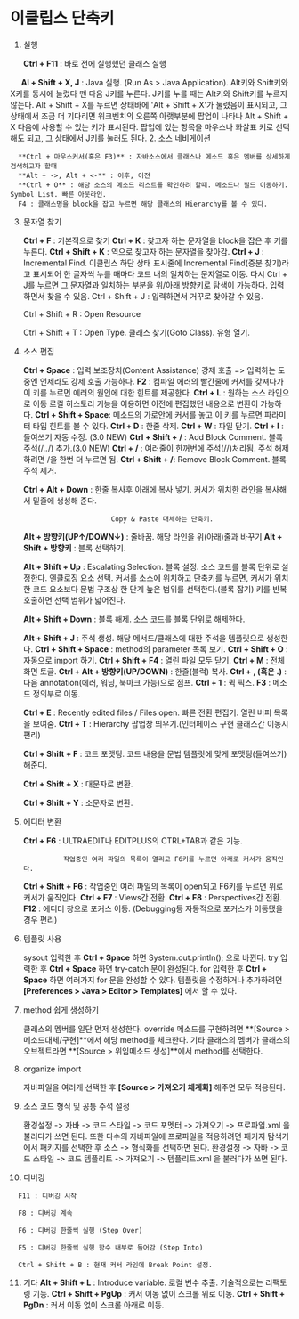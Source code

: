 # 이클립스 단축키
   1. 실행

      **Ctrl + F11** : 바로 전에 실행했던 클래스 실행

      **Al + Shift + X, J** : ​Java 실행. (Run As > Java Application). Alt키와 Shift키와 X키를 동시에 눌렀다 뗀 다음 J키를 누른다. J키를 누를 때는 Alt키와 Shift키를 누르지 않는다. Alt + Shift + X를 누르면 상태바에 'Alt + Shift + X'가 눌렸음이 표시되고, 그 상태에서 조금 더 기다리면 워크벤치의 오른쪽 아랫부분에 팝업이 나타나 Alt + Shift + X 다음에 사용할 수 있는 키가 표시된다. 팝업에 있는 항목을 마우스나 화살표 키로 선택해도 되고, 그 상태에서 J키를 눌러도 된다.
   2. 소스 네비게이션

      **Ctrl + 마우스커서(혹은 F3)** : 자바소스에서 클래스나 메소드 혹은 멤버를 상세하게 검색하고자 할때
      **Alt + ->, Alt + <-** : 이후, 이전
      **Ctrl + O** : 해당 소스의 메소드 리스트를 확인하려 할때. 메소드나 필드 이동하기. Symbol List. 빠른 아웃라인.
      F4 : 클래스명을 block을 잡고 누르면 해당 클래스의 Hierarchy를 볼 수 있다.
   3. 문자열 찾기

      **Ctrl + F** : 기본적으로 찾기
      **Ctrl + K** : 찾고자 하는 문자열을 block을 잡은 후 키를 누른다.
      **Ctrl + Shift + K** : 역으로 찾고자 하는 문자열을 찾아감.
      **Ctrl + J** : Incremental Find. 이클립스 하단 상태 표시줄에 Incremental Find(증분 찾기)라고 표시되어 한 글자씩 누를 때마다 코드 내의 일치하는 문자열로 이동. 다시 Ctrl + J를 누르면 그 문자열과 일치하는 부분을 위/아래 방향키로 탐색이 가능하다.
                     입력하면서 찾을 수 있음.
      Ctrl + Shift + J : 입력하면서 거꾸로 찾아갈 수 있음.

      Ctrl + Shift + R : Open Resource

      Ctrl + Shift + T : Open Type. 클래스 찾기(Goto Class).​ 유형 열기.
   4. 소스 편집

      **Ctrl + Space** : 입력 보조장치(Content Assistance) 강제 호출 => 입력하는 도중엔 언제라도 강제 호출 가능하다.
      **F2** : 컴파일 에러의 빨간줄에 커서를 갖져다가 이 키를 누르면 에러의 원인에 대한 힌트를 제공한다.
      **Ctrl + L** : 원하는 소스 라인으로 이동
                  로컬 히스토리 기능을 이용하면 이전에 편집했던 내용으로 변환이 가능하다.
      **Ctrl + Shift + Space**: 메소드의 가로안에 커서를 놓고 이 키를 누르면 파라미터 타입 힌트를 볼 수 있다.
      **Ctrl + D** : 한줄 삭제.
      **Ctrl + W** : 파일 닫기.
      **Ctrl + I** : 들여쓰기 자동 수정. (3.0 NEW)
      **Ctrl + Shift + /** : Add Block Comment. 블록 주석(/*..*/) 추가.(3.0 NEW)
      **Ctrl + /**         : 여러줄이 한꺼번에 주석(//)처리됨. 주석 해제하려면 /을 한번 더 누르면 됨.
      **Ctrl + Shift + \/**: Remove Block Comment. 블록 주석 제거.

      **Ctrl + Alt + Down** : 한줄 복사후 아래에 복사 넣기. 커서가 위치한 라인을 복사해서 밑줄에 생성해 준다.

                                Copy & Paste 대체하는 단축키. 
      **Alt + 방향키(UP↑/DOWN↓)** : 줄바꿈. 해당 라인을 위(아래)줄과 바꾸기
      **Alt + Shift + 방향키** : 블록 선택하기.

      **Alt + Shift + Up** : Escalating Selection. 블록 설정. 소스 코드를 블록 단위로 설정한다. 엔클로징 요소 선택.
                             커서를 소스에 위치하고 단축키를 누르면, 커서가 위치한 코드 요소보다 문법 구조상 한 단계 
                             높은 범위를 선택한다.(블록 잡기)​
                             키를 반복 호출하면 선택 범위가 넓어진다.​

      **Alt + ​Shift + Down** : 블록 해제. 소스 코드를 블록 단위로 해제한다.

      **Alt + Shift + J** : 주석 생성. 해당 메서드/클래스에 대한 주석을 템플릿으로 생성한다.
      **Ctrl + Shift + Space** : method의 parameter 목록 보기.
      **Ctrl + Shift + O** : 자동으로 import 하기.
      **Ctrl + Shift + F4** : 열린 파일 모두 닫기.
      **Ctrl + M** : 전체화면 토글.
      **Ctrl + Alt + 방향키(UP/DOWN)** : 한줄(블럭) 복사.
      **Ctrl + , (혹은 .)** : 다음 annotation(에러, 워닝, 북마크 가능)으로 점프.
      **Ctrl + 1** : 퀵 픽스.
      **F3** : 메소드 정의부로 이동.

      **Ctrl + E** : Recently edited files / Files open. 빠른 전환 편집기.​ 열린 버퍼 목록을 보여줌.
      **Ctrl + T** : Hierarchy 팝업창 띄우기.(인터페이스 구현 클래스간 이동시 편리)

      **Ctrl + Shift + ​F** : 코드 포맷팅. 코드 내용을 문법 템플릿에 맞게 포맷팅(들여쓰기) 해준다.

      **Ctrl + Shift + X** : 대문자로 변환.

      **Ctrl + Shift + Y** : 소문자로 변환.​​
   5. 에디터 변환

      **Ctrl + F6** : ULTRAEDIT나 EDITPLUS의 CTRL+TAB과 같은 기능.

                    작업중인 여러 파일의 목록이 열리고 F6키를 누르면 아래로 커서가 움직인다.
      **Ctrl + Shift + F6** : 작업중인 여러 파일의 목록이 open되고 F6키를 누르면 위로 커서가 움직인다.
      **Ctrl + F7** : Views간 전환.
      **Ctrl + F8** : Perspectives간 전환.
      **F12** : 에디터 창으로 포커스 이동. (Debugging등 자동적으로 포커스가 이동됐을 경우 편리)
   6. 템플릿 사용

      sysout 입력한 후 **Ctrl + Space** 하면 System.out.println(); 으로 바뀐다.
      try 입력한 후 **Ctrl + Space** 하면 try-catch 문이 완성된다.
      for 입력한 후 **Ctrl + Space** 하면 여러가지 for 문을 완성할 수 있다.
      템플릿을 수정하거나 추가하려면 **[Preferences > Java > Editor > Templates]** 에서 할 수 있다.
   7. method 쉽게 생성하기

      클래스의 멤버를 일단 먼저 생성한다.
      override 메소드를 구현하려면 **[Source > 메소드대체/구현]**에서 해당 method를 체크한다.
      기타 클래스의 멤버가 클래스의 오브젝트라면 **[Source > 위임메소드 생성]**에서 method를 선택한다.
   8. organize import

      자바파일을 여러개 선택한 후 **[Source > 가져오기 체계화]** 해주면 모두 적용된다.
   9. 소스 코드 형식 및 공통 주석 설정

      환경설정 -> 자바 -> 코드 스타일 -> 코드 포멧터 -> 가져오기 -> 프로파일.xml 을 불러다가 쓰면 된다.
      또한 다수의 자바파일에 프로파일을 적용하려면 패키지 탐색기에서 패키지를 선택한 후 소스 -> 형식화를 선택하면 된다.
      환경설정 -> 자바 -> 코드 스타일 -> 코드 템플리트 -> 가져오기 -> 템플리트.xml 을 불러다가 쓰면 된다.

   10. 디버깅

      F11 : 디버깅 시작

      F8 : 디버깅 계속

      F6 : 디버깅 한줄씩 실행 (Step Over)

      F5 : 디버깅 한줄씩 실행 함수 내부로 들어감 (Step Into)

      Ctrl + Shift + B : 현재 커서 라인에 Break Point 설정.

   11. 기타
      **Alt + Shift + L** : Introduce variable. 로컬 변수 추출.​ 기술적으로는 리팩토링 기능.
      **Ctrl + Shift + PgUp** : 커서 이동 없이 스크롤 위로 이동.
      **Ctrl + Shift + PgDn** : 커서 이동 없이 스크롤 아래로 이동.​

